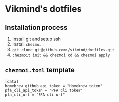 # Vikmind's dotfiles

## Installation process

1. Install git and setup ssh
1. Install ``chezmoi``
1. ``git clone git@github.com:/vikmind/dotfiles.git``
1. ``chezmoit init && chezmoi cd && chezmoi apply``

## ``chezmoi.toml`` template

```
[data]
homebrew_github_api_token = "Homebrew token"
pfa_cli_api_token = "PFA cli token"
pfa_cli_url = "PFA cli url"
```
